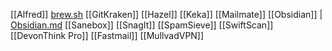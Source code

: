 [[Alfred]]
[brew.sh](https://brew.sh/)
[[GitKraken]]
[[Hazel]]
[[Keka]]
[[Mailmate]]
[[Obsidian]] | [Obsidian.md](https://obsidian.md/)
[[Sanebox]]
[[SnagIt]]
[[SpamSieve]]
[[SwiftScan]]
[[DevonThink Pro]] 
[[Fastmail]]
[[MullvadVPN]]
